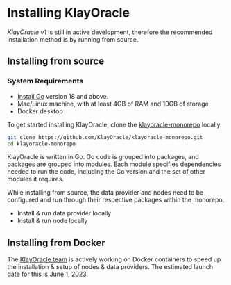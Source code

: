 # Installing KlayOracle

_KlayOracle v1_ is still in active development, therefore the recommended installation method is by running from source.

## Installing from source

### System Requirements

* [Install Go](https://go.dev/doc/install) version 18 and above.
* Mac/Linux machine, with at least 4GB of RAM and 10GB of storage
* Docker desktop

To get started installing KlayOracle, clone the [klayoracle-monorepo](https://github.com/KlayOracle/klayoracle-monorepo.git) locally.

```bash
git clone https://github.com/KlayOracle/klayoracle-monorepo.git
cd klayoracle-monorepo
```

KlayOracle is written in Go. Go code is grouped into packages, and packages are grouped into modules. Each module specifies dependencies needed to run the code, including the Go version and the set of other modules it requires.

While installing from source, the data provider and nodes need to be configured and run through their respective packages within the monorepo.

* Install & run data provider locally
* Install & run node locally

## Installing from Docker

The [KlayOracle team](https://github.com/KlayOracle/klayoracle-monorepo#contributors) is actively working on Docker containers to speed up the installation & setup of nodes & data providers. The estimated launch date for this is June 1, 2023.
